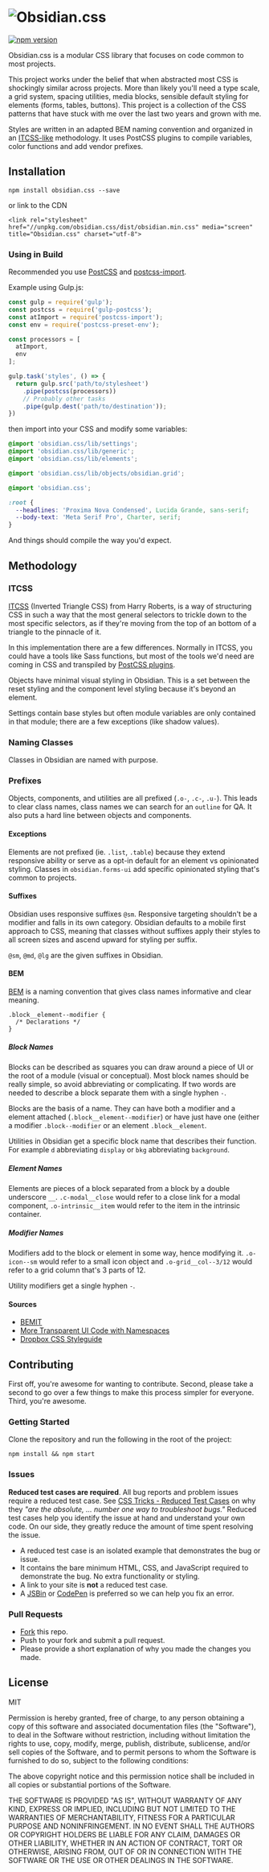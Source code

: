 # ![Obsidian.css](http://cl.ly/2T0B352h1d1n/obsidian-header.png)

[![npm version](https://badge.fury.io/js/obsidian.css.svg)](https://badge.fury.io/js/obsidian.css)

Obsidian.css is a modular CSS library that focuses on code common to most projects.

This project works under the belief that when abstracted most CSS is shockingly similar across projects. More than likely you'll need a type scale, a grid system, spacing utilities, media blocks, sensible default styling for elements (forms, tables, buttons). This project is a collection of the CSS patterns that have stuck with me over the last two years and grown with me.

Styles are written in an adapted BEM naming convention and organized in an [ITCSS-like](/itcss) methodology. It uses PostCSS plugins to compile variables, color functions and add vendor prefixes.

## Installation

```
npm install obsidian.css --save
```

or link to the CDN

```markup
<link rel="stylesheet" href="//unpkg.com/obsidian.css/dist/obsidian.min.css" media="screen" title="Obsidian.css" charset="utf-8">
```

### Using in Build

Recommended you use [PostCSS](https://github.com/postcss/postcss) and [postcss-import](https://github.com/postcss/postcss-import).

Example using Gulp.js:

```js
const gulp = require('gulp');
const postcss = require('gulp-postcss');
const atImport = require('postcss-import');
const env = require('postcss-preset-env');

const processors = [
  atImport,
  env
];

gulp.task('styles', () => {
  return gulp.src('path/to/stylesheet')
    .pipe(postcss(processors))
    // Probably other tasks
    .pipe(gulp.dest('path/to/destination'));
})

```
then import into your CSS and modify some variables:

```css
@import 'obsidian.css/lib/settings';
@import 'obsidian.css/lib/generic';
@import 'obsidian.css/lib/elements';

@import 'obsidian.css/lib/objects/obsidian.grid';
```

```css
@import 'obsidian.css';

:root {
  --headlines: 'Proxima Nova Condensed', Lucida Grande, sans-serif;
  --body-text: 'Meta Serif Pro', Charter, serif;
}
```

And things should compile the way you'd expect.

## Methodology

### ITCSS

[ITCSS](https://www.youtube.com/watch?v=1OKZOV-iLj4) (Inverted Triangle CSS) from Harry Roberts, is a way of structuring CSS in such a way that the most general selectors to trickle down to the most specific selectors, as if they're moving from the top of an bottom of a triangle to the pinnacle of it.


In this implementation there are a few differences. Normally in ITCSS, you could have a tools like Sass functions, but most of the tools we'd need are coming in CSS and transpiled by [PostCSS plugins](https://postcss.org/).

Objects have minimal visual styling in Obsidian. This is a set between the reset styling and the component level styling because it's beyond an element.

Settings contain base styles but often module variables are only contained in that module; there are a few exceptions (like shadow values).

### Naming Classes

Classes in Obsidian are named with purpose.

### Prefixes

Objects, components, and utilities are all prefixed (`.o-`, `.c-`, `.u-`). This leads to clear class names, class names we can search for an `outline` for QA. It also puts a hard line between objects and components.

#### Exceptions

Elements are not prefixed (ie. `.list`, `.table`) because they extend responsive ability or serve as a opt-in default for an element vs opinionated styling. Classes in `obsidian.forms-ui` add specific opinionated styling that's common to projects.

#### Suffixes

Obsidian uses responsive suffixes `@sm`. Responsive targeting shouldn't be a modifier and falls in its own category. Obsidian defaults to a mobile first approach to CSS, meaning that classes without suffixes apply their styles to all screen sizes and ascend upward for styling per suffix.

`@sm`, `@md`, `@lg` are the given suffixes in Obsidian.

#### BEM

[BEM](https://en.bem.info/) is a naming convention that gives class names informative and clear meaning.

```
.block__element--modifier {
  /* Declarations */
}
```

##### Block Names

Blocks can be described as squares you can draw around a piece of UI or the root of a module (visual or conceptual). Most block names should be really simple, so avoid abbreviating or complicating. If two words are needed to describe a block separate them with a single hyphen `-`.

Blocks are the basis of a name. They can have both a modifier and a element attached (`.block__element--modifier`) or have just have one (either a modifier `.block--modifier` or an element `.block__element`.

Utilities in Obsidian get a specific block name that describes their function. For example `d` abbreviating `display` or `bkg` abbreviating `background`.

##### Element Names

Elements are pieces of a block separated from a block by a double underscore `__`. `.c-modal__close` would refer to a close link for a modal component, `.o-intrinsic__item` would refer to the item in the intrinsic container.

##### Modifier Names

Modifiers add to the block or element in some way, hence modifying it. `.o-icon--sm` would refer to a small icon object and `.o-grid__col--3/12` would refer to a grid column that's 3 parts of 12.

Utility modifiers get a single hyphen `-`.

#### Sources

- [BEMIT](http://csswizardry.com/2015/08/bemit-taking-the-bem-naming-convention-a-step-further/)
- [More Transparent UI Code with Namespaces](http://csswizardry.com/2015/03/more-transparent-ui-code-with-namespaces/)
- [Dropbox CSS Styleguide](https://github.com/dropbox/css-style-guide)


## Contributing

First off, you're awesome for wanting to contribute. Second, please take a second to go over a few things to make this process simpler for everyone. Third, you're awesome.

### Getting Started

Clone the repository and run the following in the root of the project:
```
npm install && npm start
```

### Issues

**Reduced test cases are required**. All bug reports and problem issues require a reduced test case. See [CSS Tricks - Reduced Test Cases](http://css-tricks.com/reduced-test-cases/) on why they _"are the absolute, ... number one way to troubleshoot bugs."_ Reduced test cases help you identify the issue at hand and understand your own code. On our side, they greatly reduce the amount of time spent resolving the issue.

- A reduced test case is an isolated example that demonstrates the bug or issue.
- It contains the bare minimum HTML, CSS, and JavaScript required to demonstrate the bug. No extra functionality or styling.
- A link to your site is **not** a reduced test case.
- A [JSBin](http://jsbin.com/) or [CodePen](http://codepen.io) is preferred so we can help you fix an error.

### Pull Requests

- [Fork](https://github.com/charlespeters/obsidian#fork-destination-box) this repo.
- Push to your fork and submit a pull request.
- Please provide a short explanation of why you made the changes you made.

## License

MIT

Permission is hereby granted, free of charge, to any person obtaining a copy of this software and associated documentation files (the "Software"), to deal in the Software without restriction, including without limitation the rights to use, copy, modify, merge, publish, distribute, sublicense, and/or sell copies of the Software, and to permit persons to whom the Software is furnished to do so, subject to the following conditions:

The above copyright notice and this permission notice shall be included in all copies or substantial portions of the Software.

THE SOFTWARE IS PROVIDED "AS IS", WITHOUT WARRANTY OF ANY KIND, EXPRESS OR IMPLIED, INCLUDING BUT NOT LIMITED TO THE WARRANTIES OF MERCHANTABILITY, FITNESS FOR A PARTICULAR PURPOSE AND NONINFRINGEMENT. IN NO EVENT SHALL THE AUTHORS OR COPYRIGHT HOLDERS BE LIABLE FOR ANY CLAIM, DAMAGES OR OTHER LIABILITY, WHETHER IN AN ACTION OF CONTRACT, TORT OR OTHERWISE, ARISING FROM, OUT OF OR IN CONNECTION WITH THE SOFTWARE OR THE USE OR OTHER DEALINGS IN THE SOFTWARE.
